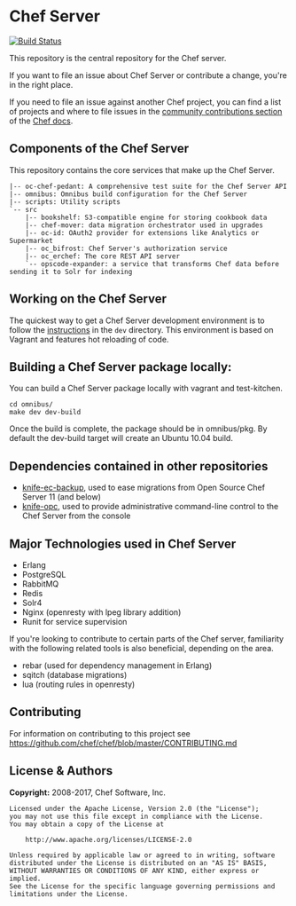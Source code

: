 # Chef Server

[![Build Status](https://travis-ci.org/chef/chef-server.svg?branch=master)](https://travis-ci.org/chef/chef-server)

This repository is the central repository for the Chef server.

If you want to file an issue about Chef Server or contribute a change, you're in the right place.

If you need to file an issue against another Chef project, you can find a list of projects and where to file issues in the [community contributions section](https://docs.chef.io/community_contributions.html#issues-and-bug-reports) of the [Chef docs](https://docs.chef.io).

## Components of the Chef Server

This repository contains the core services that make up the Chef Server.

```
|-- oc-chef-pedant: A comprehensive test suite for the Chef Server API
|-- omnibus: Omnibus build configuration for the Chef Server
|-- scripts: Utility scripts
`-- src
    |-- bookshelf: S3-compatible engine for storing cookbook data
    |-- chef-mover: data migration orchestrator used in upgrades
    |-- oc-id: OAuth2 provider for extensions like Analytics or Supermarket
    |-- oc_bifrost: Chef Server's authorization service
    |-- oc_erchef: The core REST API server
    `-- opscode-expander: a service that transforms Chef data before sending it to Solr for indexing
```

## Working on the Chef Server

The quickest way to get a Chef Server development environment is to
follow the [instructions](https://github.com/chef/chef-server/blob/master/dev/README.md) in the `dev` directory.
This environment is based on Vagrant and features hot reloading of code.

## Building a Chef Server package locally:

You can build a Chef Server package locally with vagrant and test-kitchen.

```shell
cd omnibus/
make dev dev-build
```

Once the build is complete, the package should be in omnibus/pkg. By default the dev-build target will create an Ubuntu 10.04 build.

## Dependencies contained in other repositories

- [knife-ec-backup](https://www.github.com/chef/knife-ec-backup), used to ease migrations from Open Source Chef Server 11 (and below)
- [knife-opc](https://www.github.com/chef/knife-opc), used to provide administrative command-line control to the Chef Server from the console

## Major Technologies used in Chef Server

- Erlang
- PostgreSQL
- RabbitMQ
- Redis
- Solr4
- Nginx (openresty with lpeg library addition)
- Runit for service supervision

If you're looking to contribute to certain parts of the Chef server, familiarity with the following related tools is also beneficial, depending on the area.

- rebar (used for dependency management in Erlang)
- sqitch (database migrations)
- lua (routing rules in openresty)

## Contributing

For information on contributing to this project see <https://github.com/chef/chef/blob/master/CONTRIBUTING.md>

## License & Authors

**Copyright:** 2008-2017, Chef Software, Inc.

```text
Licensed under the Apache License, Version 2.0 (the "License");
you may not use this file except in compliance with the License.
You may obtain a copy of the License at

    http://www.apache.org/licenses/LICENSE-2.0

Unless required by applicable law or agreed to in writing, software
distributed under the License is distributed on an "AS IS" BASIS,
WITHOUT WARRANTIES OR CONDITIONS OF ANY KIND, either express or implied.
See the License for the specific language governing permissions and
limitations under the License.
```
 
 
